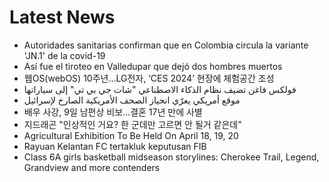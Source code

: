 # Latest News
-  Autoridades sanitarias confirman que en Colombia circula la variante 'JN.1' de la covid-19
-  Así fue el tiroteo en Valledupar que dejó dos hombres muertos
-  웹OS(webOS) 10주년…LG전자, ‘CES 2024’ 현장에 체험공간 조성
-  فولكس فاغن تضيف نظام الذكاء الاصطناعي "شات جي بي تي" إلى سياراتها
-  موقع أمريكي يعرّي انحياز الصحف الأمريكية الصارخ لإسرائيل
-  배우 사강, 9일 남편상 비보…결혼 17년 만에 사별
-  지드래곤 "인상적인 거요? 한 군데만 고르면 안 될거 같은데"
-  Agricultural Exhibition To Be Held On April 18, 19, 20
-  Rayuan Kelantan FC tertakluk keputusan FIB
-  Class 6A girls basketball midseason storylines: Cherokee Trail, Legend, Grandview and more contenders
